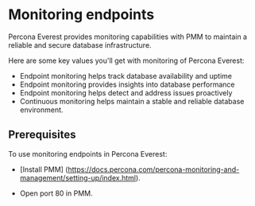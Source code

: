 # Monitoring endpoints

Percona Everest provides monitoring capabilities with PMM to maintain a reliable and secure database infrastructure.

Here are some key values you'll get with monitoring of Percona Everest:

- Endpoint monitoring helps track database availability and uptime
- Endpoint monitoring provides insights into database performance
- Endpoint monitoring helps detect and address issues proactively
- Continuous monitoring helps maintain a stable and reliable database environment.


## Prerequisites

To use monitoring endpoints in Percona Everest:

- [Install PMM] (https://docs.percona.com/percona-monitoring-and-management/setting-up/index.html).

- Open port 80 in PMM.





